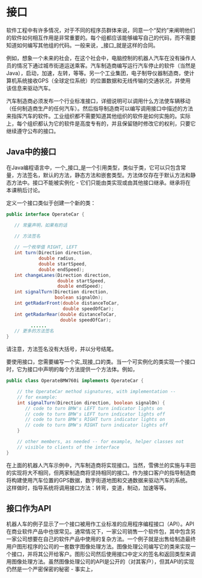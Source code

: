 # 接口

软件工程中有许多情况，对于不同的程序员群体来说，同意一个“契约”来阐明他们的软件如何相互作用是非常重要的。每个组都应该能够编写自己的代码，而不需要知道如何编写其他组的代码。一般来说，_接口_就是这样的合同。

例如，想象一个未来的社会，在这个社会中，电脑控制的机器人汽车在没有操作人员的情况下通过城市街道运送乘客。汽车制造商编写运行汽车停止的软件（当然是Java），启动，加速，左转，等等。另一个工业集团，电子制导仪器制造商，使计算机系统接收GPS（全球定位系统）的位置数据和无线传输的交通状况，并使用该信息来驱动汽车。

汽车制造商必须发布一个行业标准接口，详细说明可以调用什么方法使车辆移动（任何制造商生产的任何汽车）。然后指导制造商可以编写调用接口中描述的方法来指挥汽车的软件。工业组织都不需要知道其他组织的软件是如何实施的。实际上，每个组织都认为它的软件是高度专有的，并且保留随时修改它的权利，只要它继续遵守公布的接口。


## Java中的接口

在Java编程语言中，一个_接口_是一个引用类型，类似于类，它可以只包含常量，方法签名，默认的方法，静态方法和嵌套类型。方法体仅存在于默认方法和静态方法中。接口不能被实例化 - 它们只能由类实现或由其他接口继承。继承将在本课稍后讨论。

定义一个接口类似于创建一个新的类：

```java
public interface OperateCar {

   // 常量声明，如果有的话

   // 方法签名
   
   // 一个枚举值 RIGHT, LEFT
   int turn(Direction direction,
            double radius,
            double startSpeed,
            double endSpeed);
   int changeLanes(Direction direction,
                   double startSpeed,
                   double endSpeed);
   int signalTurn(Direction direction,
                  boolean signalOn);
   int getRadarFront(double distanceToCar,
                     double speedOfCar);
   int getRadarRear(double distanceToCar,
                    double speedOfCar);
         ......
   // 更多的方法签名
}
```

请注意，方法签名没有大括号，并以分号结尾。

要使用接口，您需要编写一个实_现接_口的类。当一个可实例化的类实现一个接口时，它为接口中声明的每个方法提供一个方法体。例如，

```java
public class OperateBMW760i implements OperateCar {

    // the OperateCar method signatures, with implementation --
    // for example:
    int signalTurn(Direction direction, boolean signalOn) {
       // code to turn BMW's LEFT turn indicator lights on
       // code to turn BMW's LEFT turn indicator lights off
       // code to turn BMW's RIGHT turn indicator lights on
       // code to turn BMW's RIGHT turn indicator lights off
    }

    // other members, as needed -- for example, helper classes not 
    // visible to clients of the interface
}
```

在上面的机器人汽车示例中，汽车制造商将实现接口。当然，雪佛兰的实施与丰田的实现将大不相同，但两家制造商将坚持相同的接口。作为接口客户的指导制造商将构建使用汽车位置的GPS数据，数字街道地图和交通数据来驱动汽车的系统。这样做时，指导系统将调用接口方法：转弯，变道，制动，加速等等。

## 接口作为API

机器人车的例子显示了一个接口被用作工业标准的应用程序编程接口（API）。API在商业软件产品中也很常见。通常情况下，一家公司销售一个软件包，其中包含另一家公司想要在自己的软件产品中使用的复杂方法。一个例子就是出售给制造最终用户图形程序的公司的一套数字图像处理方法。图像处理公司编写它的类来实现一个接口，并将其公开给客户。图形公司然后使用接口中定义的签名和返回类型来调用图像处理方法。虽然图像处理公司的API是公开的（对其客户），但其API的实现仍然是一个严密保密的秘密 - 事实上，